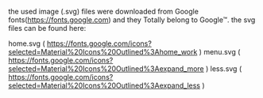 the used image (.svg) files were downloaded
from Google fonts(https://fonts.google.com)
and they Totally belong to Google™.
the svg files can be found here:

home.svg ( https://fonts.google.com/icons?selected=Material%20Icons%20Outlined%3Ahome_work )
menu.svg (  https://fonts.google.com/icons?selected=Material%20Icons%20Outlined%3Aexpand_more )
less.svg ( https://fonts.google.com/icons?selected=Material%20Icons%20Outlined%3Aexpand_less )

